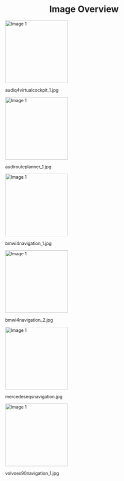 <h1 style ="text-align: center;"> Image Overview </h1>
<div>
<div>
<img src="https://media.evkx.net/multimedia/technology/infotainment/navigation/audiq4virtualcockpit_1_xst.jpg" alt="Image 1" style="width: 200px;">
<p>audiq4virtualcockpit_1.jpg</p>
</div>
<div>
<img src="https://media.evkx.net/multimedia/technology/infotainment/navigation/audirouteplanner_1_xst.jpg" alt="Image 1" style="width: 200px;">
<p>audirouteplanner_1.jpg</p>
</div>
<div>
<img src="https://media.evkx.net/multimedia/technology/infotainment/navigation/bmwi4navigation_1_xst.jpg" alt="Image 1" style="width: 200px;">
<p>bmwi4navigation_1.jpg</p>
</div>
<div>
<img src="https://media.evkx.net/multimedia/technology/infotainment/navigation/bmwi4navigation_2_xst.jpg" alt="Image 1" style="width: 200px;">
<p>bmwi4navigation_2.jpg</p>
</div>
<div>
<img src="https://media.evkx.net/multimedia/technology/infotainment/navigation/mercedeseqsnavigation_xst.jpg" alt="Image 1" style="width: 200px;">
<p>mercedeseqsnavigation.jpg</p>
</div>
<div>
<img src="https://media.evkx.net/multimedia/technology/infotainment/navigation/volvoex90navigation_1_xst.jpg" alt="Image 1" style="width: 200px;">
<p>volvoex90navigation_1.jpg</p>
</div>
</div>
